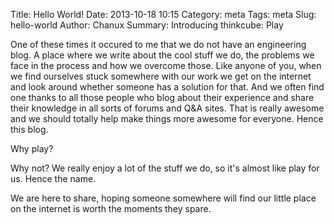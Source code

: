 Title: Hello World! 
Date: 2013-10-18 10:15
Category: meta
Tags: meta
Slug: hello-world
Author: Chanux
Summary: Introducing thinkcube: Play

One of these times it occured to me that we do not have an engineering blog. A place where we write about the cool stuff we do, the problems we face in the process and how we overcome those. Like anyone of you, when we find ourselves stuck somewhere with our work we get on the internet and look around whether someone has a solution for that. And we often find one thanks to all those people who blog about their experience and share their knowledge in all sorts of forums and Q&A sites. That is really awesome and we should totally help make things more awesome for everyone. Hence this blog.

Why play?

Why not? We really enjoy a lot of the stuff we do, so it's almost like play for us. Hence the name.

We are here to share, hoping someone somewhere will find our little place on the internet is worth the moments they spare.
